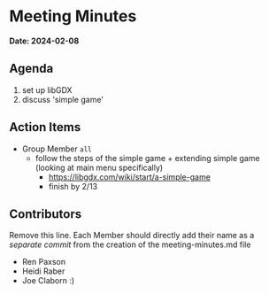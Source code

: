 # Meeting Minutes
**Date: 2024-02-08**

## Agenda
1. set up libGDX
2. discuss 'simple game'


## Action Items
* Group Member `all`
    * follow the steps of the simple game + extending simple game (looking at main menu specifically)
      * https://libgdx.com/wiki/start/a-simple-game
      * finish by 2/13

## Contributors
Remove this line. Each Member should directly add their name as a _separate commit_ from the creation of the meeting-minutes.md file
* Ren Paxson
* Heidi Raber
* Joe Claborn :)
